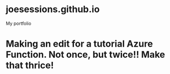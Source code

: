 # joesessions.github.io
My portfolio
# Making an edit for a tutorial Azure Function. Not once, but twice!! Make that thrice!
